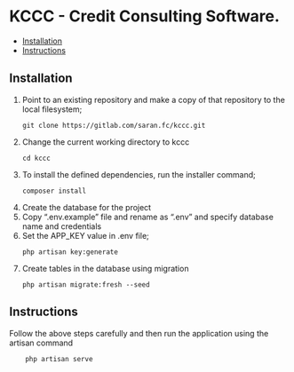 
# KCCC - Credit Consulting Software. 

* [Installation](#Installation)
* [Instructions](#Instructions)

## Installation
1. Point to an existing repository and make a copy of that repository to the local filesystem;
	```
	git clone https://gitlab.com/saran.fc/kccc.git
	```
2. Change the current working directory to kccc
	```
	cd kccc
	```
3. To install the defined dependencies, run the installer command;
	```
	composer install
	```
4. Create the database for the project
5. Copy “.env.example” file and rename as “.env”  and specify database name and credentials
6. Set the APP_KEY value in .env file;
    ```
    php artisan key:generate
    ```
7. Create tables in the database using migration
	```
	php artisan migrate:fresh --seed
	```

## Instructions
Follow the above steps carefully and then run the application using the artisan command
```
    php artisan serve
```
